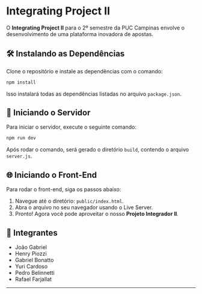 # Integrating Project II

O **Integrating Project II** para o 2º semestre da PUC Campinas envolve o desenvolvimento de uma plataforma inovadora de apostas.

## 🛠️ Instalando as Dependências

Clone o repositório e instale as dependências com o comando:

```bash
npm install
```

Isso instalará todas as dependências listadas no arquivo `package.json`.

## 🚀 Iniciando o Servidor

Para iniciar o servidor, execute o seguinte comando:

```bash
npm run dev
```

Após rodar o comando, será gerado o diretório `build`, contendo o arquivo `server.js`.

## 🌐 Iniciando o Front-End

Para rodar o front-end, siga os passos abaixo:

1. Navegue até o diretório: `public/index.html`.
2. Abra o arquivo no seu navegador usando o Live Server.
3. Pronto! Agora você pode aproveitar o nosso **Projeto Integrador II**.

## 👥 Integrantes

- João Gabriel
- Henry Piozzi
- Gabriel Bonatto
- Yuri Cardoso
- Pedro Belinnetti
- Rafael Farjallat

-----